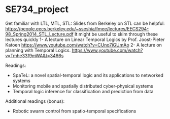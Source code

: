 # SE734_project


Get familiar with LTL, MTL, STL: 
  Slides from Berkeley on STL can be helpful: 
  https://people.eecs.berkeley.edu/~sseshia/fmee/lectures/EECS294-98_Spring2014_STL_Lecture.pdf
  It might be useful to skim through these lectures quickly
     1- A lecture on Linear Temporal Logics by Prof. Joost-Pieter Katoen
     https://www.youtube.com/watch?v=CUno7iGUmAo 
     2- A lecture on planning with Temporal Logics. 
     https://www.youtube.com/watch?v=Tmhe33f9mWA&t=3466s

Readings: 
- SpaTeL: a novel spatial-temporal logic and its applications to networked systems
- Monitoring mobile and spatially distributed cyber-physical systems
- Temporal logic inference for classification and prediction from data

Additional readings (bonus): 

- Robotic swarm control from spatio-temporal specifications


